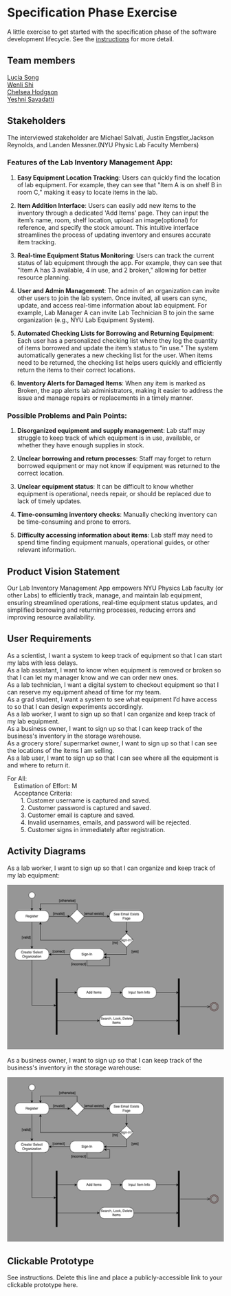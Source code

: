 # Specification Phase Exercise

A little exercise to get started with the specification phase of the software development lifecycle. See the [instructions](instructions.md) for more detail.

## Team members

[Lucia Song](https://github.com/lys7942) <br>
[Wenli Shi](https://github.com/WenliShi2332) <br>
[Chelsea Hodgson](https://github.com/Chelsea-Hodgson) <br>
[Yeshni Savadatti](https://github.com/yeshnii) <br>

## Stakeholders
The interviewed stakeholder are Michael Salvati, Justin Engstler,Jackson Reynolds, and Landen Messner.(NYU Physic Lab Faculty Members)

 ### Features of the Lab Inventory Management App:

1. **Easy Equipment Location Tracking**: Users can quickly find the location of lab equipment. For example, they can see that "Item A is on shelf B in room C," making it easy to locate items in the lab.

2. **Item Addition Interface**: Users can easily add new items to the inventory through a dedicated 'Add Items' page. They can input the item’s name, room, shelf location, upload an image(optional) for reference, and specify the stock amount. This intuitive interface streamlines the process of updating inventory and ensures accurate item tracking.

3. **Real-time Equipment Status Monitoring**: Users can track the current status of lab equipment through the app. For example, they can see that "Item A has 3 available, 4 in use, and 2 broken," allowing for better resource planning.

4. **User and Admin Management**: The admin of an organization can invite other users to join the lab system. Once invited, all users can sync, update, and access real-time information about lab equipment. For example, Lab Manager A can invite Lab Technician B to join the same organization (e.g., NYU Lab Equipment System).

5. **Automated Checking Lists for Borrowing and Returning Equipment**: Each user has a personalized checking list where they log the quantity of items borrowed and update the item’s status to “in use.” The system automatically generates a new checking list for the user. When items need to be returned, the checking list helps users quickly and efficiently return the items to their correct locations.
6. **Inventory Alerts for Damaged Items**: When any item is marked as Broken, the app alerts lab administrators, making it easier to address the issue and manage repairs or replacements in a timely manner.

### Possible Problems and Pain Points:

1. **Disorganized equipment and supply management**: Lab staff may struggle to keep track of which equipment is in use, available, or whether they have enough supplies in stock.

2. **Unclear borrowing and return processes**: Staff may forget to return borrowed equipment or may not know if equipment was returned to the correct location.

3. **Unclear equipment status**: It can be difficult to know whether equipment is operational, needs repair, or should be replaced due to lack of timely updates.

4. **Time-consuming inventory checks**: Manually checking inventory can be time-consuming and prone to errors.

5. **Difficulty accessing information about items**: Lab staff may need to spend time finding equipment manuals, operational guides, or other relevant information.

## Product Vision Statement

Our Lab Inventory Management App empowers NYU Physics Lab faculty (or other Labs) to efficiently track, manage, and maintain lab equipment, ensuring streamlined operations, real-time equipment status updates, and simplified borrowing and returning processes, reducing errors and improving resource availability. 

## User Requirements
As a scientist, I want a system to keep track of equipment so that I can start my labs with less delays. <br>
As a lab assistant, I want to know when equipment is removed or broken so that I can let my manager know and we can order new ones.  <br>
As a lab technician, I want a digital system to checkout equipment so that I can reserve my equipment ahead of time for my team.  <br>
As a grad student, I want a system to see what equipment I’d have access to so that I can design experiments accordingly.  <br>
As a lab worker, I want to sign up so that I can organize and keep track of my lab equipment. <br>
As a business owner, I want to sign up so that I can keep track of the business's inventory in the storage warehouse. <br>
As a grocery store/ supermarket owner, I want to sign up so that I can see the locations of the items I am selling. <br>
As a lab user, I want to sign up so that I can see where all the equipment is and where to return it. <br>

For All: <br>
&nbsp;&nbsp;&nbsp;&nbsp;Estimation of Effort: M <br>
&nbsp;&nbsp;&nbsp;&nbsp;Acceptance Criteria: <br>
&nbsp;&nbsp;&nbsp;&nbsp;&nbsp;&nbsp;&nbsp;&nbsp;1. Customer username is captured and saved. <br>
&nbsp;&nbsp;&nbsp;&nbsp;&nbsp;&nbsp;&nbsp;&nbsp;2. Customer password is captured and saved. <br>
&nbsp;&nbsp;&nbsp;&nbsp;&nbsp;&nbsp;&nbsp;&nbsp;3. Customer email is capture and saved. <br>
&nbsp;&nbsp;&nbsp;&nbsp;&nbsp;&nbsp;&nbsp;&nbsp;4. Invalid usernames, emails, and password will be rejected. <br>
&nbsp;&nbsp;&nbsp;&nbsp;&nbsp;&nbsp;&nbsp;&nbsp;5. Customer signs in immediately after registration. <br>

## Activity Diagrams

As a lab worker, I want to sign up so that I can organize and keep track of my lab equipment:

![image](./pictures/ActivityDia.png)

As a business owner, I want to sign up so that I can keep track of the business's inventory in the storage warehouse:

![image](./pictures/ActivityDia.png)

## Clickable Prototype

See instructions. Delete this line and place a publicly-accessible link to your clickable prototype here.
